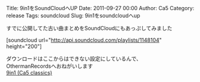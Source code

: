 Title: 9in1をSoundCloudへUP
Date: 2011-09-27 00:00
Author: Ca5
Category: release
Tags: soundcloud
Slug: 9in1をsoundcloudへup

すでに公開してた古い曲まとめをSoundCloudにもあっぷしてみました

[soundcloud url="http://api.soundcloud.com/playlists/1148104"
height="200"]

ダウンロードはここからはできない設定にしているんで、  
OthermanRecordsへおねがいします  
[9in1 (Ca5 classics)](http://www.otherman-records.com/releases/OTMN017)
